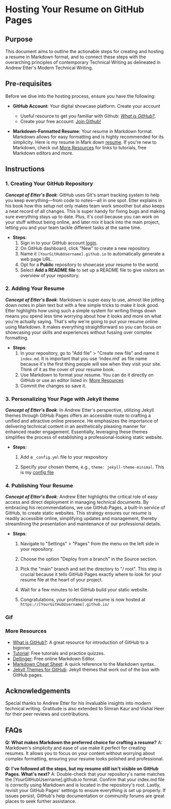 # Hosting Your Resume on GitHub Pages

## Purpose

This document aims to outline the actionable steps for creating and hosting a resume in Markdown format, and to connect these steps with the overarching principles of contemporary Technical Writing as delineated in Andrew Etter's Modern Technical Writing.


## Pre-requisites

Before we dive into the hosting process, ensure you have the following:

- **GitHub Account**: Your digital showcase platform. Create your account 
    * Useful resource to get you familiar with Github: [*What is GitHub?*](https://kinsta.com/knowledgebase/what-is-github/).
    * Create your free account:  [Join Github!](https://github.com/join)

- **Markdown-Formatted Resume**: Your resume in Markdown format. Markdown allows for easy formatting and is highly recommended for its simplicity. Here is my resume in Mark down [resume](index.md). If you're new to Markdown, check out [More Resources](#more-resources) for links to tutorials, free Markdown editors and more.


## Instructions

### 1. Creating Your GitHub Repository

***Concept of Etter's Book***: GitHub uses Git's smart tracking system to help you keep everything—from code to notes—all in one spot. Etter explains in his book how this setup not only makes team work smoother but also keeps a neat record of all changes. This is super handy for fixing bugs and making sure everything stays up to date. Plus, it's cool because you can work on your stuff without being online, and later mix it back into the main project, letting you and your team tackle different tasks at the same time.


- **Steps**:
  1. Sign in to your GitHub account [login](https://github.com/login).
  2.  On GitHub dashboard, click "New" to create a new repository.
  3. Name it `[YourGitHubUsername].github.io` to automatically generate a web page URL.
  4. Opt for a **Public** repository to showcase your resume to the world.
  5. Select **Add a README file** to set up a README file to give visitors an overview of your repository.

### 2. Adding Your Resume

***Concept of Etter's Book***: Markdown is super easy to use, almost like jotting down notes in plain text but with a few simple tricks to make it look good. Etter highlights how using such a simple system for writing things down means you spend less time worrying about how it looks and more on what you're actually saying. That's why we're going to put your resume online using Markdown. It makes everything straightforward so you can focus on showcasing your skills and experiences without fussing over complex formatting.

- **Steps**:
  1. In your repository, go to "Add file" > "Create new file" and name it `index.md`. It is important that you use 'index.md' as file name because it's the first thing people will see when they visit your site. Think of it as the cover of your resume book.
  2. Use Markdown to format your resume. You can do it directly on GitHub or use an editor listed in: [More Resources](#more-resources)
  3. Commit the changes so save it.

### 3. Personalizing Your Page with Jekyll theme

***Concept of Etter's Book***: In Andrew Etter's perspective, utilizing Jekyll themes through GitHub Pages offers an accessible route to crafting a unified and attractive online presence. He emphasizes the importance of delivering technical content in an aesthetically pleasing manner for enhanced reader engagement. Essentially, leveraging these themes simplifies the process of establishing a professional-looking static website.

- **Steps**:
  1. Add a `_config.yml` file to your respository
  
  2. Specify your chosen theme, e.g., `theme: jekyll-theme-minimal`. This is my [config file](_config.yml)

### 4. Publishing Your Resume

***Concept of Etter's Book***: Andrew Etter highlights the critical role of easy access and direct deployment in managing technical documents. By embracing his recommendations, we use GitHub Pages, a built-in service of GitHub, to create static websites. This strategy ensures our resume is readily accessible online, simplifying updates and management, thereby streamlining the presentation and maintenance of our professional details.

- **Steps**:
  1. Navigate to "Settings" > "Pages" from the menu on the left side in your repository.
  2. Choose the option "Deploy from a branch" in the Source section.
  3. Pick the "main" branch and set the directory to "/ root". This step is crucial because it tells GitHub Pages exactly where to look for your resume file at the heart of your project.

    4. Wait for a few minutes to let GitHub build your static website.
    5. Congratulations, your professional resume is now hosted at `https://[YourGitHubUsername].github.io/` 

### Gif

### More Resources

* [What is GitHub?](https://kinsta.com/knowledgebase/what-is-github/): A great resource for introduction of GitHub to a biginner.
 * [Tutorial](https://www.markdowntutorial.com/): Free tutorials and practice quizzes.
 * [Dellinger](https://dillinger.io/): Free online Markdown Editor.
* [Markdown Cheat Sheet](https://www.markdownguide.org/cheat-sheet/): A quick reference to the Markdown syntax..
* [Jekyll Themes for GitHub](https://pages.github.com/themes/): Jekyll themes that work out of the box with GitHub pages.


## Acknowledgements

Special thanks to Andrew Etter for his invaluable insights into modern technical writing. Gratitude is also extended to Simran Kaur and Vishal Heer for their peer reviews and contributions.

## FAQs

**Q: What makes Markdown the preferred choice for crafting a resume?**
A:  Markdown's simplicity and ease of use make it perfect for creating resumes. It allows you to focus on your content without worrying about complex formatting, ensuring your resume looks polished and professional.

**Q: I've followed all the steps, but my resume still isn't visible on GitHub Pages. What's next?**
A: Double-check that your repository's name matches the [YourGitHubUsername].github.io format. Confirm that your index.md file is correctly using Markdown and is located in the repository's root. Lastly, revisit your GitHub Pages' settings to ensure everything is set up properly. If issues persist, GitHub's help documentation or community forums are great places to seek further assistance.
